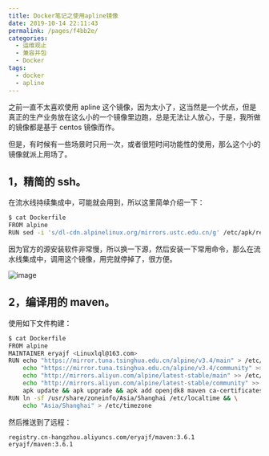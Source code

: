 ```yaml
---
title: Docker笔记之使用apline镜像
date: 2019-10-14 22:11:43
permalink: /pages/f4bb2e/
categories:
  - 运维观止
  - 兼容并包
  - Docker
tags:
  - docker
  - apline
---
```


之前一直不太喜欢使用 apline 这个镜像，因为太小了，这当然是一个优点，但是真正的生产业务放在这么小的一个镜像里边跑，总是无法让人放心，于是，我所做的镜像都是基于 centos 镜像而作。



但是，有时候有一些场景时只用一次，或者很短时间功能性的使用，那么这个小的镜像就派上用场了。



## 1，精简的 ssh。



在流水线持续集成中，可能就会用到，所以这里简单介绍一下：



```sh
$ cat Dockerfile
FROM alpine
RUN sed -i 's/dl-cdn.alpinelinux.org/mirrors.ustc.edu.cn/g' /etc/apk/repositories && apk add --update-cache openssh rsync && rm -rf /var/cache/apk/*
```



因为官方的源安装软件非常慢，所以换一下源，然后安装一下常用命令，那么在流水线集成中，调用这个镜像，用完就停掉了，很方便。





![image](https://tva3.sinaimg.cn/large/008k1Yt0ly1grzi8zexacj31hc0u0x6r.jpg)





## 2，编译用的 maven。



使用如下文件构建：



```sh
$ cat Dockerfile
FROM alpine
MAINTAINER eryajf <Linuxlql@163.com>
RUN echo "https://mirror.tuna.tsinghua.edu.cn/alpine/v3.4/main" > /etc/apk/repositories && \
    echo "https://mirror.tuna.tsinghua.edu.cn/alpine/v3.4/community" >> /etc/apk/repositories && \
    echo "http://mirrors.aliyun.com/alpine/latest-stable/main" >> /etc/apk/repositories && \
    echo "http://mirrors.aliyun.com/alpine/latest-stable/community" >> /etc/apk/repositories && \
    apk update && apk upgrade && apk add openjdk8 maven ca-certificates tzdata && rm -rf /var/cache/apk/*
RUN ln -sf /usr/share/zoneinfo/Asia/Shanghai /etc/localtime && \
    echo "Asia/Shanghai" > /etc/timezone
```



然后推送到了远程：



```sh
registry.cn-hangzhou.aliyuncs.com/eryajf/maven:3.6.1
eryajf/maven:3.6.1
```
